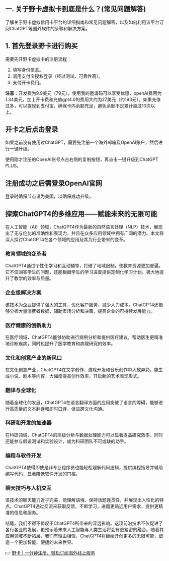 ## 一. 关于野卡虚拟卡到底是什么？(常见问题解答)

了解关于野卡虚拟信用卡平台的详细指南和常见问题解答，以及如何利用该平台订阅ChatGPT等国外软件的步骤和解决方案。

## 1. 首先登录野卡进行购买

需要先开野卡虚拟卡的注册流程：

1. 填写身份信息。
2. 调用支付宝授权登录（经过测试，可靠性高）。
3. 支付开卡费用。

**注意**：开发费为9.9美元（79元），使用我的邀请码可以享受优惠，openAI费用为1.34美元，加上开卡费和充值gpt4.0的费用大约为27美元（约193元）。如果充值过多，可以提现到支付宝。确保卡内余额充足，避免余额不足累计超过10次以上。

## 开卡之后点击登录

如果之前没有使用过ChatGPT，需要先注册一个海外邮箱及OpenAI账户，然后进行一键升级。

使用刚才注册的OpenAI账号点击右侧的复制按钮，再点击一键升级到ChatGPT PLUS。

## 注册成功之后需登录OpenAI官网

登录时确保节点设为美国，以确保成功升级。

## 探索ChatGPT4的多维应用——赋能未来的无限可能

在人工智能（AI）领域，ChatGPT4作为最新的自然语言处理（NLP）技术，展现出了无与伦比的准确性和表现力，并且在众多应用领域中拥有广阔的潜力。本文将深入探讨ChatGPT4在各个领域的应用及其为行业带来的变革。

### 教育领域的变革者

ChatGPT4通过个性化学习和互动辅导，打破了地域限制，使教育资源更加普遍。它不仅回答学生的问题，还能根据学生的学习进度提供定制化学习计划，极大地提升了教学的效率与质量。

### 企业级解决方案

该技术为企业提供了强大的工具，优化客户服务，减少人力成本。ChatGPT4还能够分析大量消费者数据，辅助市场分析和决策，提高企业的可持续发展能力。

### 医疗健康的创新助力

在医疗领域，ChatGPT4能够协助进行病例分析和提供医疗建议，帮助医生更精准地诊断疾病，同时也提升了医学教育和病理研究的效率。

### 文化和创意产业的新风口

在文化创意产业，ChatGPT4在文字创作、游戏开发和音乐创作中大放异彩，能生成小说、剧本等内容，大幅度提高创作效率，开启新的艺术表现形式。

### 翻译与全球化

随着全球化的发展，ChatGPT4在语言翻译方面的应用突破了语言的障碍，能够进行高质量的文本翻译和即时口译，促进跨文化沟通。

### 科研和开发的加速器

在科研领域，ChatGPT4的高级分析与数据处理能力可以显著提高研究效率，同时还能参与假设测试和实验设计，成为科研团队不可或缺的助手。

### 编程与软件开发

ChatGPT4使得即使是非专业程序员也能轻松理解代码逻辑，提供编程指导并辅助编写代码，显著降低软件开发的门槛。

### 聊天技巧与人机交互

该技术的聊天能力近乎完美，能理解语境、保持话题连贯性，并展现出人性化的特点。ChatGPT4通过交流来获取反馈，不断学习，进而更贴近用户需求，提供更精准的信息和服务。

结尾，我们不得不惊叹于ChatGPT4所带来的深远影响。这项前沿技术不仅促进了各行各业的发展，更预示着未来人工智能与人类生活将会有更紧密的融合。随着其应用领域不断拓展，我们有理由相信，ChatGPT4将继续开创更多的无限可能，塑造一个更加智能、便捷的未来世界。

👉 [野卡 | 一分钟注册，轻松订阅海外线上服务](https://bit.ly/bewildcard)